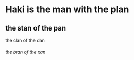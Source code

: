 # Haki is the man with the plan
## the stan of the pan
the clan of the dan
###### the bran of the xan

